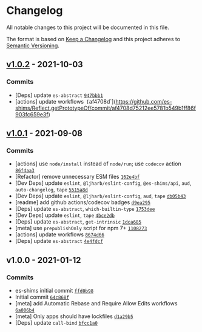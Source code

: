 # Changelog

All notable changes to this project will be documented in this file.

The format is based on [Keep a Changelog](https://keepachangelog.com/en/1.0.0/)
and this project adheres to [Semantic Versioning](https://semver.org/spec/v2.0.0.html).

## [v1.0.2](https://github.com/es-shims/Reflect.getPrototypeOf/compare/v1.0.1...v1.0.2) - 2021-10-03

### Commits

- [Deps] update `es-abstract` [`947bbb1`](https://github.com/es-shims/Reflect.getPrototypeOf/commit/947bbb1bff0cc08ab80bb809a19771c6087e9fda)
- [actions] update workflows` [`af4708d`](https://github.com/es-shims/Reflect.getPrototypeOf/commit/af4708d75212ee5781b549b1ff86f903fc659e3f)

## [v1.0.1](https://github.com/es-shims/Reflect.getPrototypeOf/compare/v1.0.0...v1.0.1) - 2021-09-08

### Commits

- [actions] use `node/install` instead of `node/run`; use `codecov` action [`86f4aa3`](https://github.com/es-shims/Reflect.getPrototypeOf/commit/86f4aa392c73220ecb561d644def5c3efab4f9f5)
- [Refactor] remove unnecessary ESM files [`162e4bf`](https://github.com/es-shims/Reflect.getPrototypeOf/commit/162e4bfb58fb4eba6f2f26f11b0f46a8ea6587a7)
- [Dev Deps] update `eslint`, `@ljharb/eslint-config`, `@es-shims/api`, `aud`, `auto-changelog`, `tape` [`5515a8d`](https://github.com/es-shims/Reflect.getPrototypeOf/commit/5515a8d17fc1978792db7e57a79f7f2fa60dc55e)
- [Dev Deps] update `eslint`, `@ljharb/eslint-config`, `aud`, `tape` [`db05b43`](https://github.com/es-shims/Reflect.getPrototypeOf/commit/db05b43dff616acab04544ab04bd385d462b8572)
- [readme] add github actions/codecov badges [`d9ea295`](https://github.com/es-shims/Reflect.getPrototypeOf/commit/d9ea295264f1d415b5083b3d4116b14a5a8ee7ff)
- [Deps] update `es-abstract`, `which-builtin-type` [`1753dee`](https://github.com/es-shims/Reflect.getPrototypeOf/commit/1753deeaadbd66bb65e140e4bc81cee6652f07cd)
- [Dev Deps] update `eslint`, `tape` [`4bce2db`](https://github.com/es-shims/Reflect.getPrototypeOf/commit/4bce2db34c4182edd0bf3610eaeb1ea42844ee15)
- [Deps] update `es-abstract`, `get-intrinsic` [`1dca685`](https://github.com/es-shims/Reflect.getPrototypeOf/commit/1dca685d1e5305b6720882ac8f4d5038a8309431)
- [meta] use `prepublishOnly` script for npm 7+ [`1108273`](https://github.com/es-shims/Reflect.getPrototypeOf/commit/1108273eba643ac8b135d177c21dd371ccb32901)
- [actions] update workflows [`8674d66`](https://github.com/es-shims/Reflect.getPrototypeOf/commit/8674d662705675531d216bdba2b7e1e26be1b12b)
- [Deps] update `es-abstract` [`4e4fdcf`](https://github.com/es-shims/Reflect.getPrototypeOf/commit/4e4fdcf854f3cd71d71aa80723664f5d2b814dad)

## v1.0.0 - 2021-01-12

### Commits

- es-shims initial commit [`ffd0b98`](https://github.com/es-shims/Reflect.getPrototypeOf/commit/ffd0b980b47f0b2db6bc3373364e950f6fce33cb)
- Initial commit [`64c868f`](https://github.com/es-shims/Reflect.getPrototypeOf/commit/64c868fa1bb3630f4ab823aaba98d0f28b3f8078)
- [meta] add Automatic Rebase and Require Allow Edits workflows [`6a006b4`](https://github.com/es-shims/Reflect.getPrototypeOf/commit/6a006b4ddebfe68fd23b2870c83aadefecf80b04)
- [meta] Only apps should have lockfiles [`d1a29b5`](https://github.com/es-shims/Reflect.getPrototypeOf/commit/d1a29b5b37d31129ecc1fecac1922d4c4935f9fa)
- [Deps] update `call-bind` [`bfcc1a0`](https://github.com/es-shims/Reflect.getPrototypeOf/commit/bfcc1a0bd04fffe5fe53e791dd40f7988bbd5d03)
